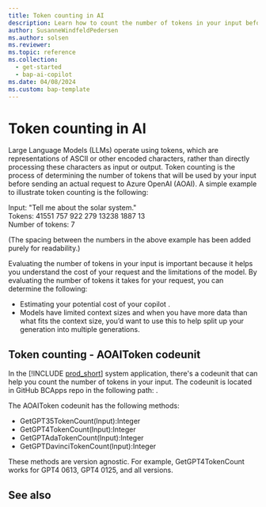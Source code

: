 ```yaml
---
title: Token counting in AI
description: Learn how to count the number of tokens in your input before sending a request to Azure OpenAI
author: SusanneWindfeldPedersen
ms.author: solsen
ms.reviewer: 
ms.topic: reference
ms.collection:
  - get-started
  - bap-ai-copilot
ms.date: 04/08/2024
ms.custom: bap-template 
---
```


# Token counting in AI

Large Language Models (LLMs) operate using tokens, which are representations of ASCII or other encoded characters, rather than directly processing these characters as input or output. Token counting is the process of determining the number of tokens that will be used by your input before sending an actual request to Azure OpenAI (AOAI). A simple example to illustrate token counting is the following:

Input: "Tell me about the solar system."  
Tokens: 41551 757 922 279 13238 1887 13  
Number of tokens: 7  

(The spacing between the numbers in the above example has been added purely for readability.)

Evaluating the number of tokens in your input is important because it helps you understand the cost of your request and the limitations of the model. By evaluating the number of tokens it takes for your request, you can determine the following:

- Estimating your potential cost of your copilot <Link to AOAI pricing page>. 
- Models have limited context sizes and when you have more data than what fits the context size, you’d want to use this to help split up your generation into multiple generations.

## Token counting - AOAIToken codeunit

In the [!INCLUDE [prod_short](includes/prod_short.md)] system application, there's a codeunit that can help you count the number of tokens in your input. The codeunit is located in GitHub BCApps repo in the following path: <!-- to be inserted -->.

The AOAIToken codeunit has the following methods:

- GetGPT35TokenCount(Input):Integer 
- GetGPT4TokenCount(Input):Integer 
- GetGPTAdaTokenCount(Input):Integer 
- GetGPTDavinciTokenCount(Input):Integer 

These methods are version agnostic. For example, GetGPT4TokenCount works for GPT4 0613, GPT4 0125, and all versions. 

## See also